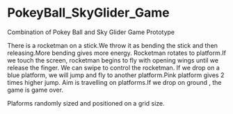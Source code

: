 # PokeyBall_SkyGlider_Game
Combination of Pokey Ball and Sky Glider Game Prototype

There is a rocketman on a stick.We throw it as bending the stick and then releasing.More bending gives more energy.
Rocketman rotates to platform.If we touch the screen, rocketman begins to fly with opening wings until we release the finger.
We can swipe to control the rocketman.
If we drop on a blue platform, we will jump and fly to another platform.Pink platform gives 2 times higher jump.
Aim is travelling on platforms.If we drop on ground , the game is game over.

Plaforms randomly sized and positioned on a grid size.


